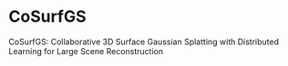 # CoSurfGS
CoSurfGS: Collaborative 3D Surface Gaussian Splatting with Distributed Learning for Large Scene Reconstruction
